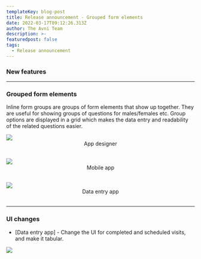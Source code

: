 ```yaml
---
templateKey: blog-post
title: Release announcement - Grouped form elements
date: 2022-03-17T09:12:26.313Z
author: The Avni Team
description: >-
featuredpost: false
tags:
  - Release announcement 
---
```


### New features

---------------------------------------------------------------------------

### Grouped form elements
Inline form groups are groups of form elements that show up together. 
They are useful for showing groups of questions for males/females etc. 
Group options are displayed in a grid which makes the data entry and readability of the related questions easier.


![](/img/features/QuestionGroup-AD.png)
<span style="display:flex;justify-content:center;">App designer</span>
<br>


![](/img/features/QuestionGroup-App.png)
<span style="display:flex;justify-content:center;">Mobile app</span>
<br>


![](/img/features/QuestionGroup-DEA.png)
<span style="display:flex;justify-content:center;">Data entry app</span>
<br>

---------------------------------------------------------------------------

### UI changes
- [Data entry app] - Change the UI for completed and scheduled visits, and make it tabular.

![](/img/features/completedVisits-DEA.png)
